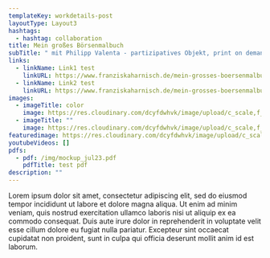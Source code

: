 ```yaml
---
templateKey: workdetails-post
layoutType: Layout3
hashtags:
  - hashtag: collaboration
title: Mein großes Börsenmalbuch
subTitle: " mit Philipp Valenta - partizipatives Objekt, print on demand"
links:
  - linkName: Link1 test
    linkURL: https://www.franziskaharnisch.de/mein-grosses-boersenmalbuch
  - linkName: Link2 test
    linkURL: https://www.franziskaharnisch.de/mein-grosses-boersenmalbuch
images:
  - imageTitle: color
    image: https://res.cloudinary.com/dcyfdwhvk/image/upload/c_scale,f_auto,q_auto,w_160/v1627987305/Franziska/IMG_20190509_195453_m1b0vv.jpg
  - imageTitle: ""
    image: https://res.cloudinary.com/dcyfdwhvk/image/upload/c_scale,f_auto,q_auto,w_160/v1627987346/Franziska/P4279002_rpfbpe.jpg
featuredimage: https://res.cloudinary.com/dcyfdwhvk/image/upload/c_scale,f_auto,q_auto,w_160/v1627987346/Franziska/P4279002_rpfbpe.jpg
youtubeVideos: []
pdfs:
  - pdf: /img/mockup_jul23.pdf
    pdfTitle: test pdf
description: ""
---
```


Lorem ipsum dolor sit amet, consectetur adipiscing elit, sed do
eiusmod tempor incididunt ut labore et dolore magna aliqua. Ut enim ad minim
veniam, quis nostrud exercitation ullamco laboris nisi ut aliquip ex ea
commodo consequat. Duis aute irure dolor in reprehenderit in voluptate velit
esse cillum dolore eu fugiat nulla pariatur. Excepteur sint occaecat cupidatat
non proident, sunt in culpa qui officia deserunt mollit anim id est laborum.
